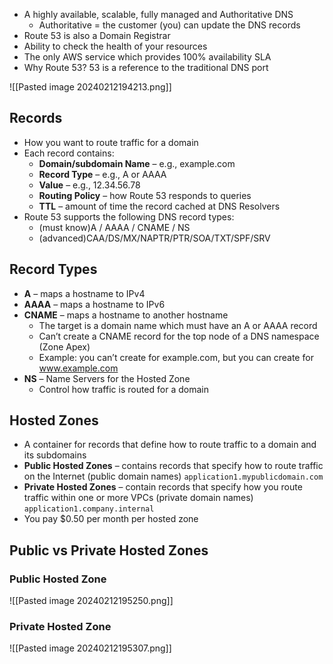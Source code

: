 
- A highly available, scalable, fully managed and Authoritative DNS  
	- Authoritative = the customer (you) can update the DNS records
- Route 53 is also a Domain Registrar
- Ability to check the health of your resources
- The only AWS service which provides 100% availability SLA
- Why Route 53? 53 is a reference to the traditional DNS port

![[Pasted image 20240212194213.png]]

## Records

- How you want to route traffic for a domain
- Each record contains:  
	- **Domain/subdomain Name** – e.g., example.com  
	- **Record Type** – e.g., A or AAAA  
	- **Value** – e.g., 12.34.56.78  
	- **Routing Policy** – how Route 53 responds to queries  
	- **TTL** – amount of time the record cached at DNS Resolvers
- Route 53 supports the following DNS record types:
	- (must know)A / AAAA / CNAME / NS
	- (advanced)CAA/DS/MX/NAPTR/PTR/SOA/TXT/SPF/SRV

## Record Types

- **A** – maps a hostname to IPv4
- **AAAA** – maps a hostname to IPv6
- **CNAME** – maps a hostname to another hostname
	- The target is a domain name which must have an A or AAAA record
	- Can’t create a CNAME record for the top node of a DNS namespace (Zone Apex)
	- Example: you can’t create for example.com, but you can create for www.example.com
- **NS** – Name Servers for the Hosted Zone
	- Control how traffic is routed for a domain

## Hosted Zones

- A container for records that define how to route traffic to a domain and its subdomains
- **Public Hosted Zones** – contains records that specify how to route traffic on the Internet (public domain names) `application1.mypublicdomain.com`
- **Private Hosted Zones** – contain records that specify how you route traffic within one or more VPCs (private domain names) `application1.company.internal`
- You pay $0.50 per month per hosted zone

## Public vs Private Hosted Zones

### Public Hosted Zone

![[Pasted image 20240212195250.png]]

### Private Hosted Zone

![[Pasted image 20240212195307.png]]
